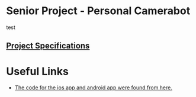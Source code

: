 # Senior Project - Personal Camerabot
test
## [Project Specifications](https://github.com/bellis14/Senior_Project/blob/main/ProjectRequirements.md)

# Useful Links

* [The code for the ios app and android app were found from here.](https://github.com/googlesamples/mlkit)


